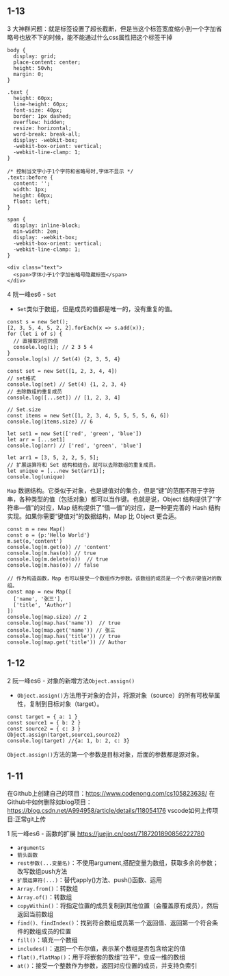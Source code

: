 ## 1-13
3 大神群问题：就是标签设置了超长截断，但是当这个标签宽度缩小到一个字加省略号也放不下的时候，能不能通过什么css属性把这个标签干掉
```
body {
  display: grid;
  place-content: center;
  height: 50vh;
  margin: 0;
}

.text {
  height: 60px;
  line-height: 60px;
  font-size: 40px;
  border: 1px dashed;
  overflow: hidden;
  resize: horizontal;
  word-break: break-all;
  display: -webkit-box;
  -webkit-box-orient: vertical;
  -webkit-line-clamp: 1;
}

/* 控制当文字小于1个字符和省略号时,字体不显示 */
.text::before {
  content: '';
  width: 1px;
  height: 60px;
  float: left;
}

span {
  display: inline-block;
  min-width: 2em;
  display: -webkit-box;
  -webkit-box-orient: vertical;
  -webkit-line-clamp: 1;
}

<div class="text">
  <span>字体小于1个字加省略号隐藏标签</span>
</div>
```

4 阮一峰es6 - `Set`
- `Set`类似于数组，但是成员的值都是唯一的，没有重复的值。
```
const s = new Set();
[2, 3, 5, 4, 5, 2, 2].forEach(x => s.add(x));
for (let i of s) {
  // 直接取对应的值
  console.log(i); // 2 3 5 4
}
console.log(s) // Set(4) {2, 3, 5, 4}

const set = new Set([1, 2, 3, 4, 4])
// set格式
console.log(set) // Set(4) {1, 2, 3, 4}
// 去除数组的重复成员
console.log([...set]) // [1, 2, 3, 4]

// Set.size
const items = new Set([1, 2, 3, 4, 5, 5, 5, 5, 6, 6])
console.log(items.size) // 6

let set1 = new Set(['red', 'green', 'blue'])
let arr = [...set1]
console.log(arr) // ['red', 'green', 'blue']

let arr1 = [3, 5, 2, 2, 5, 5];
// 扩展运算符和 Set 结构相结合，就可以去除数组的重复成员。
let unique = [...new Set(arr1)];
console.log(unique)
```

`Map` 数据结构。它类似于对象，也是键值对的集合，但是“键”的范围不限于字符串，各种类型的值（包括对象）都可以当作键。也就是说，Object 结构提供了“字符串—值”的对应，Map 结构提供了“值—值”的对应，是一种更完善的 Hash 结构实现。如果你需要“键值对”的数据结构，Map 比 Object 更合适。
```
const m = new Map()
const o = {p:'Hello World'}
m.set(o,'content')
console.log(m.get(o)) // 'content'
console.log(m.has(o)) // true
console.log(m.delete(o))  // true
console.log(m.has(o)) // false

// 作为构造函数，Map 也可以接受一个数组作为参数。该数组的成员是一个个表示键值对的数组。
const map = new Map([
  ['name', '张三'],
  ['title', 'Author']
])
console.log(map.size) // 2
console.log(map.has('name'))  // true
console.log(map.get('name')) // 张三
console.log(map.has('title')) // true
console.log(map.get('title')) // Author
```


## 1-12
2 阮一峰es6 - 对象的新增方法`Object.assign()`

- `Object.assign()`方法用于对象的合并，将源对象（source）的所有可枚举属性，复制到目标对象（target）。
```
const target = { a: 1 }
const source1 = { b: 2 }
const source2 = { c: 3 }
Object.assign(target,source1,source2)
console.log(target) //{a: 1, b: 2, c: 3}
```
`Object.assign()`方法的第一个参数是目标对象，后面的参数都是源对象。


## 1-11
在Github上创建自己的项目：https://www.codenong.com/cs105823638/
在Github中如何删除如blog项目：https://blog.csdn.net/A994958/article/details/118054176
vscode如何上传项目:正常git上传

1 阮一峰es6 - 函数的扩展 https://juejin.cn/post/7187201890856222780 

- `arguments`
- `箭头函数`
- `rest参数(...变量名)`：不使用argument,搭配变量为数组，获取多余的参数；改写数组push方法
- `扩展运算符(...)`：替代apply()方法、push()函数、运用
- `Array.from()`：转数组
- `Array.of()`：转数组
- `copyWithin()`：将指定位置的成员复制到其他位置（会覆盖原有成员），然后返回当前数组
- `find()、findIndex()`：找到符合数组成员第一个返回值、返回第一个符合条件的数组成员的位置
- `fill()`：填充一个数组
- `includes()`：返回一个布尔值，表示某个数组是否包含给定的值
- `flat(),flatMap()`：用于将嵌套的数组“拉平”，变成一维的数组
- `at()`：接受一个整数作为参数，返回对应位置的成员，并支持负索引 
